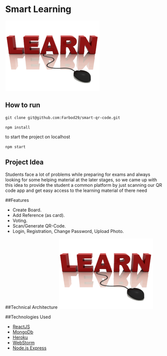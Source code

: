 # Smart Learning

![7869825b-da58-48db-8d51-2572b676dd5c](https://raw.githubusercontent.com/Farbod29/smart-qr-code/master/public/images/home.png)

## How to run

```git clone git@github.com:Farbod29/smart-qr-code.git ```

```npm install ```

to start the project on localhost

```npm start ```

## Project Idea
Students face a lot of problems while preparing for exams and always looking for some helping material at the later stages, so we came up with this idea to provide the student a common platform by just scanning our QR code app and get easy access to the learning material of there need


##Features
- Create Board.
- Add Reference (as card).
- Voting. 
- Scan/Generate QR-Code.
- Login, Registration, Change Password, Upload Photo.


##Technical Architecture
![7869825b-da58-48db-8d51-2572b676dd5c](https://raw.githubusercontent.com/Farbod29/smart-qr-code/master/public/images/home.png)



##Technologies Used
- [ReactJS](https://reactjs.org/)
- [MongoDb](https://www.mongodb.com/)
- [Heroku](https://www.heroku.com/)
- [WebStorm](https://www.jetbrains.com/webstorm/)
- [Node.js Express](https://expressjs.com/)



